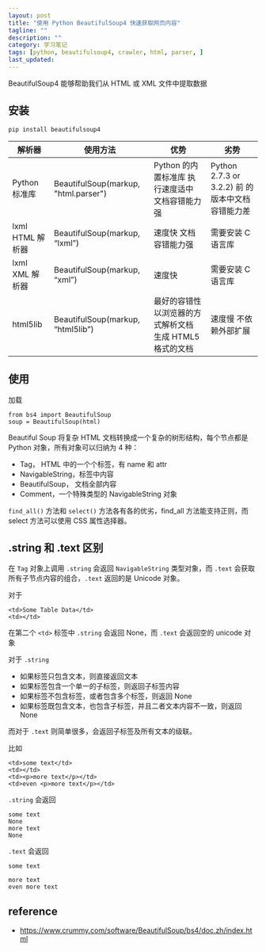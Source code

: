 ```yaml
---
layout: post
title: "使用 Python BeautifulSoup4 快速获取网页内容"
tagline: ""
description: ""
category: 学习笔记
tags: [python, beautifulsoup4, crawler, html, parser, ]
last_updated:
---
```


BeautifulSoup4 能够帮助我们从 HTML 或 XML 文件中提取数据

## 安装

    pip install beautifulsoup4

解析器                      | 使用方法              | 优势                      | 劣势
----------------------------|-----------------------|---------------------------|-----------------------
Python 标准库      | BeautifulSoup(markup, "html.parser") | Python 的内置标准库 执行速度适中 文档容错能力强     | Python 2.7.3 or 3.2.2) 前 的版本中文档容错能力差
lxml HTML 解析器  | BeautifulSoup(markup, “lxml”)   | 速度快 文档容错能力强 | 需要安装 C 语言库
lxml XML 解析器   | BeautifulSoup(markup, “xml”)    | 速度快        | 需要安装 C 语言库
html5lib    | BeautifulSoup(markup, “html5lib”) | 最好的容错性 以浏览器的方式解析文档 生成 HTML5 格式的文档 | 速度慢 不依赖外部扩展

## 使用
加载

    from bs4 import BeautifulSoup
    soup = BeautifulSoup(html)

Beautiful Soup 将复杂 HTML 文档转换成一个复杂的树形结构，每个节点都是 Python 对象，所有对象可以归纳为 4 种：

- Tag，  HTML 中的一个个标签，有 name 和 attr
- NavigableString，标签中内容
- BeautifulSoup， 文档全部内容
- Comment，一个特殊类型的 NavigableString 对象

`find_all()` 方法和 `select()` 方法各有各的优劣，find_all 方法能支持正则，而 select 方法可以使用 CSS 属性选择器。

## .string 和 .text 区别

在 `Tag` 对象上调用 `.string` 会返回 `NavigableString` 类型对象，而 `.text` 会获取所有子节点内容的组合，`.text` 返回的是 Unicode 对象。

对于

    <td>Some Table Data</td>
    <td></td>

在第二个 `<td>` 标签中 `.string` 会返回 None，而 `.text` 会返回空的 unicode 对象

对于 `.string`

- 如果标签只包含文本，则直接返回文本
- 如果标签包含一个单一的子标签，则返回子标签内容
- 如果标签不包含标签，或者包含多个标签，则返回 None
- 如果标签既包含文本，也包含子标签，并且二者文本内容不一致，则返回 None

而对于 `.text` 则简单很多，会返回子标签及所有文本的级联。

比如

    <td>some text</td>
    <td></td>
    <td><p>more text</p></td>
    <td>even <p>more text</p></td>

`.string` 会返回

    some text
    None
    more text
    None

`.text` 会返回

    some text

    more text
    even more text

## reference

- <https://www.crummy.com/software/BeautifulSoup/bs4/doc.zh/index.html>
